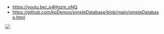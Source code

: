 * https://youtu.be/_p4Hgzm_oNQ
* https://github.com/kpDemos/simpleDatabase/blob/main/simpleDatabase.html



![](https://github.com/yeseung/firebaseSimpleDatabase/blob/master/%E1%84%89%E1%85%B3%E1%84%8F%E1%85%B3%E1%84%85%E1%85%B5%E1%86%AB%E1%84%89%E1%85%A3%E1%86%BA%202024-09-24%20%E1%84%8B%E1%85%A9%E1%84%92%E1%85%AE%204.24.47.jpg)
